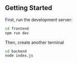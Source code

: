 ## Getting Started

First, run the development server:

```bash
cd frontend
npm run dev
```

Then, create another terminal

```bash
cd backend
node index.js
```